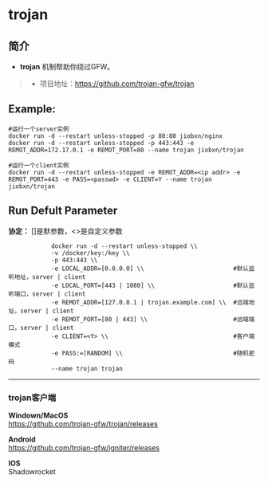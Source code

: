 trojan
===
## 简介
* **trojan** 机制帮助你绕过GFW。
> * 项目地址：https://github.com/trojan-gfw/trojan


## Example:

    #运行一个server实例
    docker run -d --restart unless-stopped -p 80:80 jiobxn/nginx
    docker run -d --restart unless-stopped -p 443:443 -e REMOT_ADDR=172.17.0.1 -e REMOT_PORT=80 --name trojan jiobxn/trojan

    #运行一个client实例
    docker run -d --restart unless-stopped -e REMOT_ADDR=<ip addr> -e REMOT_PORT=443 -e PASS=<passwd> -e CLIENT=Y --name trojan jiobxn/trojan


## Run Defult Parameter
**协定：** []是默参数，<>是自定义参数

				docker run -d --restart unless-stopped \\
				-v /docker/key:/key \\
				-p 443:443 \\
				-e LOCAL_ADDR=[0.0.0.0] \\                         #默认监听地址，server | client
				-e LOCAL_PORT=[443 | 1080] \\                      #默认监听端口，server | client
				-e REMOT_ADDR=[127.0.0.1 | trojan.example.com] \\  #远端地址，server | client
				-e REMOT_PORT=[80 | 443] \\                        #远端端口，server | client
				-e CLIENT=<Y> \\                                   #客户端模式
				-e PASS:=[RANDOM] \\                               #随机密码
				--name trojan trojan

****

### trojan客户端

**Windown/MacOS**  
https://github.com/trojan-gfw/trojan/releases

**Android**  
https://github.com/trojan-gfw/igniter/releases  

**IOS**  
Shadowrocket

